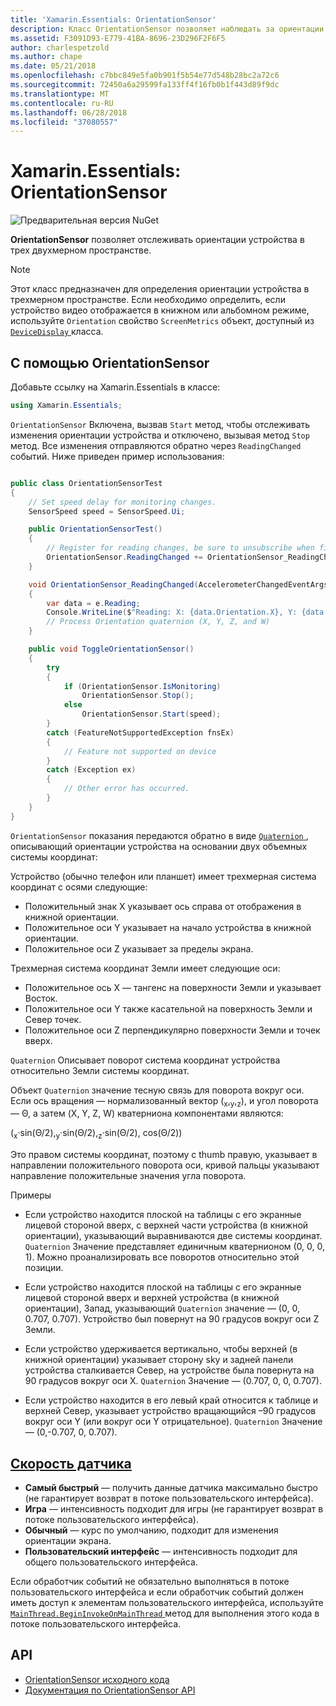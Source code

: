 ```yaml
---
title: 'Xamarin.Essentials: OrientationSensor'
description: Класс OrientationSensor позволяет наблюдать за ориентации устройства в трехмерном пространстве.
ms.assetid: F3091D93-E779-41BA-8696-23D296F2F6F5
author: charlespetzold
ms.author: chape
ms.date: 05/21/2018
ms.openlocfilehash: c7bbc849e5fa0b901f5b54e77d548b28bc2a72c6
ms.sourcegitcommit: 72450a6a29599fa133ff4f16fb0b1f443d89f9dc
ms.translationtype: MT
ms.contentlocale: ru-RU
ms.lasthandoff: 06/28/2018
ms.locfileid: "37080557"
---
```

# <a name="xamarinessentials-orientationsensor"></a>Xamarin.Essentials: OrientationSensor

![Предварительная версия NuGet](~/media/shared/pre-release.png)

**OrientationSensor** позволяет отслеживать ориентации устройства в трех двухмерном пространстве.

> [!NOTE]
> Этот класс предназначен для определения ориентации устройства в трехмерном пространстве. Если необходимо определить, если устройство видео отображается в книжном или альбомном режиме, используйте `Orientation` свойство `ScreenMetrics` объект, доступный из [ `DeviceDisplay` ](device-display.md) класса.

## <a name="using-orientationsensor"></a>С помощью OrientationSensor

Добавьте ссылку на Xamarin.Essentials в классе:

```csharp
using Xamarin.Essentials;
```

`OrientationSensor` Включена, вызвав `Start` метод, чтобы отслеживать изменения ориентации устройства и отключено, вызывая метод `Stop` метод. Все изменения отправляются обратно через `ReadingChanged` событий. Ниже приведен пример использования:

```csharp

public class OrientationSensorTest
{
    // Set speed delay for monitoring changes.
    SensorSpeed speed = SensorSpeed.Ui;

    public OrientationSensorTest()
    {
        // Register for reading changes, be sure to unsubscribe when finished
        OrientationSensor.ReadingChanged += OrientationSensor_ReadingChanged;
    }

    void OrientationSensor_ReadingChanged(AccelerometerChangedEventArgs e)
    {
        var data = e.Reading;
        Console.WriteLine($"Reading: X: {data.Orientation.X}, Y: {data.Orientation.Y}, Z: {data.Orientation.Z}, W: {data.Orientation.W}");
        // Process Orientation quaternion (X, Y, Z, and W)
    }

    public void ToggleOrientationSensor()
    {
        try
        {
            if (OrientationSensor.IsMonitoring)
                OrientationSensor.Stop();
            else
                OrientationSensor.Start(speed);
        }
        catch (FeatureNotSupportedException fnsEx)
        {
            // Feature not supported on device
        }
        catch (Exception ex)
        {
            // Other error has occurred.
        }
    }
}
```

`OrientationSensor` показания передаются обратно в виде [ `Quaternion` ](xref:System.Numerics.Quaternion) , описывающий ориентации устройства на основании двух объемных системы координат:

Устройство (обычно телефон или планшет) имеет трехмерная система координат с осями следующие:

- Положительный знак X указывает ось справа от отображения в книжной ориентации.
- Положительное оси Y указывает на начало устройства в книжной ориентации.
- Положительное оси Z указывает за пределы экрана.

Трехмерная система координат Земли имеет следующие оси:

- Положительное ось X — тангенс на поверхности Земли и указывает Восток.
- Положительное оси Y также касательной на поверхность Земли и Север точек.
- Положительное оси Z перпендикулярно поверхности Земли и точек вверх.

`Quaternion` Описывает поворот система координат устройства относительно Земли системы координат.

Объект `Quaternion` значение тесную связь для поворота вокруг оси. Если ось вращения — нормализованный вектор (<sub>x</sub>,<sub>y</sub>,<sub>z</sub>), и угол поворота — Θ, а затем (X, Y, Z, W) кватерниона компонентами являются:

(<sub>x</sub>·sin(Θ/2),<sub>y</sub>·sin(Θ/2),<sub>z</sub>·sin(Θ/2), cos(Θ/2))

Это правом системы координат, поэтому с thumb правую, указывает в направлении положительного поворота оси, кривой пальцы указывают направление положительные значения угла поворота.

Примеры

* Если устройство находится плоской на таблицы с его экранные лицевой стороной вверх, с верхней части устройства (в книжной ориентации), указывающий выравниваются две системы координат. `Quaternion` Значение представляет единичным кватернионом (0, 0, 0, 1). Можно проанализировать все поворотов относительно этой позиции.

* Если устройство находится плоской на таблицы с его экранные лицевой стороной вверх и верхней устройства (в книжной ориентации), Запад, указывающий `Quaternion` значение — (0, 0, 0.707, 0.707). Устройство был повернут на 90 градусов вокруг оси Z Земли.

* Если устройство удерживается вертикально, чтобы верхней (в книжной ориентации) указывает сторону sky и задней панели устройства сталкивается Север, на устройстве была повернута на 90 градусов вокруг оси X. `Quaternion` Значение — (0.707, 0, 0, 0.707).

* Если устройство находится в его левый край относится к таблице и верхней Север, указывает устройство вращающийся &ndash;90 градусов вокруг оси Y (или вокруг оси Y отрицательное). `Quaternion` Значение — (0,-0.707, 0, 0.707).

## <a name="sensor-speedxrefxamarinessentialssensorspeed"></a>[Скорость датчика](xref:Xamarin.Essentials.SensorSpeed)

- **Самый быстрый** — получить данные датчика максимально быстро (не гарантирует возврат в потоке пользовательского интерфейса).
- **Игра** — интенсивность подходит для игры (не гарантирует возврат в потоке пользовательского интерфейса).
- **Обычный** — курс по умолчанию, подходит для изменения ориентации экрана.
- **Пользовательский интерфейс** — интенсивность подходит для общего пользовательского интерфейса.

Если обработчик событий не обязательно выполняться в потоке пользовательского интерфейса и если обработчик событий должен иметь доступ к элементам пользовательского интерфейса, используйте [ `MainThread.BeginInvokeOnMainThread` ](main-thread.md) метод для выполнения этого кода в потоке пользовательского интерфейса.

## <a name="api"></a>API

- [OrientationSensor исходного кода](https://github.com/xamarin/Essentials/tree/master/Xamarin.Essentials/OrientationSensor)
- [Документация по OrientationSensor API](xref:Xamarin.Essentials.OrientationSensor)
